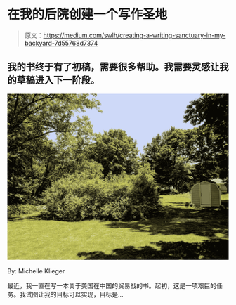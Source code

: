 # 在我的后院创建一个写作圣地

> 原文：<https://medium.com/swlh/creating-a-writing-sanctuary-in-my-backyard-7d55768d7374>

## 我的书终于有了初稿，需要很多帮助。我需要灵感让我的草稿进入下一阶段。

![](img/455d4e20bdf4ae65670fda7f0fb3bc74.png)

By: Michelle Klieger

最近，我一直在写一本关于美国在中国的贸易战的书。起初，这是一项艰巨的任务。我试图让我的目标可以实现，目标是…